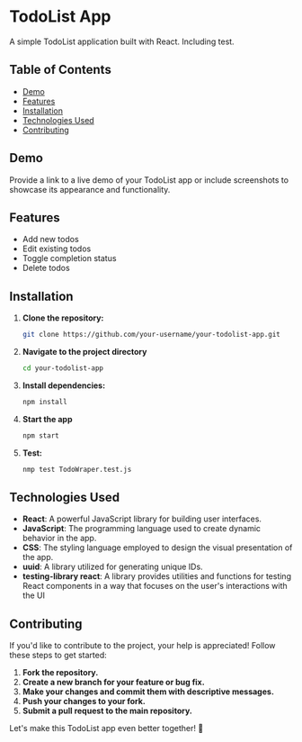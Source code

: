 # TodoList App

A simple TodoList application built with React. Including test.

## Table of Contents

- [Demo](#demo)
- [Features](#features)
- [Installation](#installation)
- [Technologies Used](#technologies-used)
- [Contributing](#contributing)

## Demo

Provide a link to a live demo of your TodoList app or include screenshots to showcase its appearance and functionality.

## Features

- Add new todos
- Edit existing todos
- Toggle completion status
- Delete todos

## Installation

1. **Clone the repository:**

   ```bash
   git clone https://github.com/your-username/your-todolist-app.git
   
2. **Navigate to the project directory**

   ```bash
   cd your-todolist-app

3. **Install dependencies:**
   
   ```bash
   npm install

4. **Start the app**
   
   ```bash
   npm start

5. **Test:**
   ```bash
   nmp test TodoWraper.test.js

## Technologies Used

- **React**: A powerful JavaScript library for building user interfaces.
- **JavaScript**: The programming language used to create dynamic behavior in the app.
- **CSS**: The styling language employed to design the visual presentation of the app.
- **uuid**: A library utilized for generating unique IDs.
- **testing-library react**: A library provides utilities and functions for testing React components in a way that focuses on the user's interactions with the UI

## Contributing

If you'd like to contribute to the project, your help is appreciated! Follow these steps to get started:

1. **Fork the repository.**
2. **Create a new branch for your feature or bug fix.**
3. **Make your changes and commit them with descriptive messages.**
4. **Push your changes to your fork.**
5. **Submit a pull request to the main repository.**

Let's make this TodoList app even better together! 🚀











